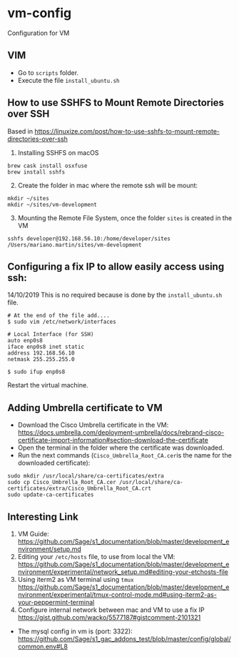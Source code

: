# vm-config
Configuration for VM

## VIM
* Go to `scripts` folder.
* Execute the file `install_ubuntu.sh`

## How to use SSHFS to Mount Remote Directories over SSH
Based in https://linuxize.com/post/how-to-use-sshfs-to-mount-remote-directories-over-ssh

1. Installing SSHFS on macOS
```
brew cask install osxfuse
brew install sshfs
```

2. Create the folder in mac where the remote ssh will be mount:
```
mkdir ~/sites
mkdir ~/sites/vm-development
```

3. Mounting the Remote File System, once the folder `sites` is created in the VM
```
sshfs developer@192.168.56.10:/home/developer/sites /Users/mariano.martin/sites/vm-development
```

## Configuring a fix IP to allow easily access using ssh:
14/10/2019 This is no required because is done by the `install_ubuntu.sh` file.
```
# At the end of the file add....
$ sudo vim /etc/network/interfaces
```
```
# Local Interface (for SSH)
auto enp0s8
iface enp0s8 inet static
address 192.168.56.10
netmask 255.255.255.0
```

```
$ sudo ifup enp0s8
```

Restart the virtual machine.
## Adding Umbrella certificate to VM
* Download the Cisco Umbrella certificate in the VM: https://docs.umbrella.com/deployment-umbrella/docs/rebrand-cisco-certificate-import-information#section-download-the-certificate
* Open the terminal in the folder where the certificate was downloaded.
* Run the next commands (`Cisco_Umbrella_Root_CA.cer`is the name for the downloaded certificate):
```
sudo mkdir /usr/local/share/ca-certificates/extra
sudo cp Cisco_Umbrella_Root_CA.cer /usr/local/share/ca-certificates/extra/Cisco_Umbrella_Root_CA.crt
sudo update-ca-certificates
```

## Interesting Link
1. VM Guide: https://github.com/Sage/s1_documentation/blob/master/development_environment/setup.md
2. Editing your `/etc/hosts` file, to use from local the VM:
    https://github.com/Sage/s1_documentation/blob/master/development_environment/experimental/network_setup.md#editing-your-etchosts-file
3. Using iterm2 as VM terminal using `tmux`
    https://github.com/Sage/s1_documentation/blob/master/development_environment/experimental/tmux-control-mode.md#using-iterm2-as-your-peppermint-terminal
4. Configure internal network between mac and VM to use a fix IP
    https://gist.github.com/wacko/5577187#gistcomment-2101321
    
-  The mysql config in vm is (port: 3322): https://github.com/Sage/s1_gac_addons_test/blob/master/config/global/common.env#L8

